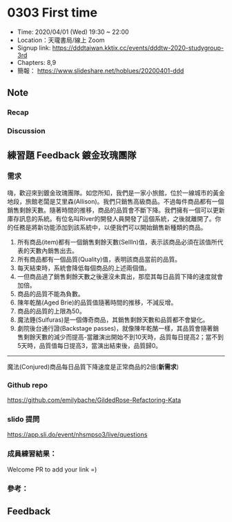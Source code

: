 # 0303 First time

- Time: 2020/04/01 (Wed) 19:30 ~ 22:00
- Location：天瓏書局/線上 Zoom
- Signup link: https://dddtaiwan.kktix.cc/events/dddtw-2020-studygroup-3rd
- Chapters: 8,9
- 簡報： https://www.slideshare.net/hoblues/20200401-ddd

## Note

### Recap

### Discussion

## 練習題 Feedback 鍍金玫瑰團隊 

### 需求

嗨，歡迎來到鍍金玫瑰團隊。如您所知，我們是一家小旅館，位於一線城市的黃金地段，旅館老闆是艾里森(Allison)。我們只銷售高級商品。不過每件商品都有一個銷售剩餘天數。隨著時間的推移，商品的品質會不斷下降。我們擁有一個可以更新庫存訊息的系統。有位名叫River的開發人員開發了這個系統，之後就離開了。你的任務是將新功能添加到該系統中，以便我們可以開始銷售新種類的商品。

1. 所有商品(item)都有一個銷售剩餘天數(SellIn)值，表示該商品必須在該值所代表的天數內銷售出去。
2. 所有商品都有一個品質(Quality)值，表明該商品當前的品質。
3. 每天結束時，系統會降低每個商品的上述兩個值。
4. 一但商品過了銷售剩餘天數之後還沒未賣出，那麼其每日品質下降的速度就會加倍。
5. 商品的品質不能為負數。
6. 陳年乾酪(Aged Brie)的品質值隨著時間的推移，不減反增。
7. 商品的品質的上限為50。
8. 魔法錘(Sulfuras)是一個傳奇商品，其銷售剩餘天數和品質都不會變化。
9. 劇院後台通行證(Backstage passes)，就像陳年乾酪一樣，其品質會隨著銷售剩餘天數的減少而提高-當離演出開始不到10天時，品質每日提高2；當不到5天時，品質值每日提高3，當演出結束後，品質歸0。


*****
魔法(Conjured)商品每日品質下降速度是正常商品的2倍(**新需求**)

### Github repo
https://github.com/emilybache/GildedRose-Refactoring-Kata

### slido 提問
https://app.sli.do/event/nhsmpso3/live/questions

### 成員練習結果：

Welcome PR to add your link =)

### 參考：

## Feedback
